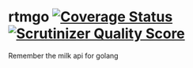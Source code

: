 rtmgo [![Coverage Status](https://coveralls.io/repos/github/parroty/rtmgo/badge.svg?branch=master)](https://coveralls.io/github/parroty/rtmgo?branch=master) [![Scrutinizer Quality Score](https://scrutinizer-ci.com/g/parroty/rtmgo/badges/quality-score.png?b=master)](https://scrutinizer-ci.com/g/parroty/rtmgo/?branch=master)
============

Remember the milk api for golang
